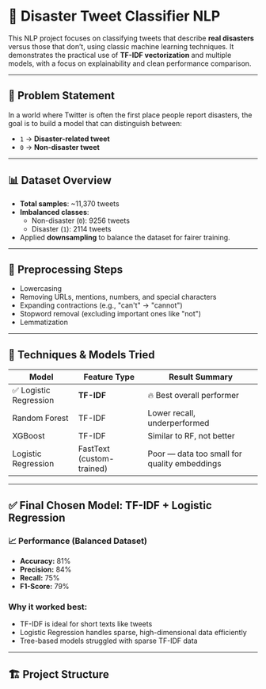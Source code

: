 # 🚨 Disaster Tweet Classifier NLP

This NLP project focuses on classifying tweets that describe **real disasters** versus those that don’t, using classic machine learning techniques. It demonstrates the practical use of **TF-IDF vectorization** and multiple models, with a focus on explainability and clean performance comparison.

---

## 🧠 Problem Statement

In a world where Twitter is often the first place people report disasters, the goal is to build a model that can distinguish between:
- `1` → **Disaster-related tweet**
- `0` → **Non-disaster tweet**

---

## 📊 Dataset Overview

- **Total samples**: ~11,370 tweets
- **Imbalanced classes**:
  - Non-disaster (`0`): 9256 tweets
  - Disaster (`1`): 2114 tweets
- Applied **downsampling** to balance the dataset for fairer training.

---

## 🧹 Preprocessing Steps

- Lowercasing
- Removing URLs, mentions, numbers, and special characters
- Expanding contractions (e.g., "can't" → "cannot")
- Stopword removal (excluding important ones like "not")
- Lemmatization

---

## 🔧 Techniques & Models Tried

| Model                      | Feature Type     | Result Summary             |
|---------------------------|------------------|----------------------------|
| ✅ Logistic Regression     | **TF-IDF**        | 🔥 Best overall performer  |
| Random Forest             | TF-IDF           | Lower recall, underperformed |
| XGBoost                   | TF-IDF           | Similar to RF, not better  |
| Logistic Regression       | FastText (custom-trained) | Poor — data too small for quality embeddings |

---

## ✅ Final Chosen Model: TF-IDF + Logistic Regression

### 📈 Performance (Balanced Dataset)
- **Accuracy:** 81%
- **Precision:** 84%
- **Recall:** 75%
- **F1-Score:** 79%

### Why it worked best:
- TF-IDF is ideal for short texts like tweets
- Logistic Regression handles sparse, high-dimensional data efficiently
- Tree-based models struggled with sparse TF-IDF data

---

## 🏗️ Project Structure

